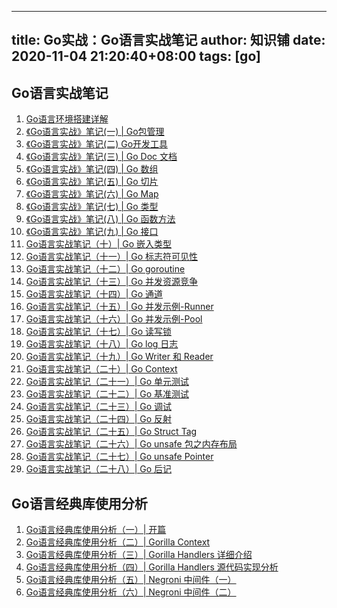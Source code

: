 
---
title: Go实战：Go语言实战笔记
author: 知识铺
date: 2020-11-04 21:20:40+08:00
tags: [go]
---
## [](#go语言实战笔记)Go语言实战笔记

1.  [Go语言环境搭建详解](https://zshipu.com/t?url=http://www.flysnow.org/2017/01/05/install-golang.html)
2.  [《Go语言实战》笔记(一) | Go包管理](https://zshipu.com/t?url=http://www.flysnow.org/2017/03/04/go-in-action-go-package.html)
3.  [《Go语言实战》笔记(二) Go开发工具](https://zshipu.com/t?url=http://www.flysnow.org/2017/03/08/go-in-action-go-tools.html)
4.  [《Go语言实战》笔记(三) | Go Doc 文档](https://zshipu.com/t?url=http://www.flysnow.org/2017/03/09/go-in-action-go-doc.html)
5.  [《Go语言实战》笔记(四) | Go 数组](https://zshipu.com/t?url=http://www.flysnow.org/2017/03/13/go-in-action-go-array.html)
6.  [《Go语言实战》笔记(五) | Go 切片](https://zshipu.com/t?url=http://www.flysnow.org/2017/03/14/go-in-action-go-slice.html)
7.  [《Go语言实战》笔记(六) | Go Map](https://zshipu.com/t?url=http://www.flysnow.org/2017/03/23/go-in-action-go-map.html)
8.  [《Go语言实战》笔记(七) | Go 类型](https://zshipu.com/t?url=http://www.flysnow.org/2017/03/26/go-in-action-go-type.html)
9.  [《Go语言实战》笔记(八) | Go 函数方法](https://zshipu.com/t?url=http://www.flysnow.org/2017/03/31/go-in-action-go-method.html)
10.  [《Go语言实战》笔记(九) | Go 接口](https://zshipu.com/t?url=http://www.flysnow.org/2017/04/03/go-in-action-go-interface.html)
11.  [Go语言实战笔记（十）| Go 嵌入类型](https://zshipu.com/t?url=http://www.flysnow.org/2017/04/06/go-in-action-go-embedded-type.html)
12.  [Go语言实战笔记（十一）| Go 标志符可见性](https://zshipu.com/t?url=http://www.flysnow.org/2017/04/08/go-in-action-go-identifier-export.html)
13.  [Go语言实战笔记（十二）| Go goroutine](https://zshipu.com/t?url=http://www.flysnow.org/2017/04/11/go-in-action-go-goroutine.html)
14.  [Go语言实战笔记（十三）| Go 并发资源竞争](https://zshipu.com/t?url=http://www.flysnow.org/2017/04/15/go-in-action-go-concurrent-resource.html)
15.  [Go语言实战笔记（十四）| Go 通道](https://zshipu.com/t?url=http://www.flysnow.org/2017/04/17/go-in-action-go-channel.html)
16.  [Go语言实战笔记（十五）| Go 并发示例-Runner](https://zshipu.com/t?url=http://www.flysnow.org/2017/04/29/go-in-action-go-runner.html)
17.  [Go语言实战笔记（十六）| Go 并发示例-Pool](https://zshipu.com/t?url=http://www.flysnow.org/2017/05/01/go-in-action-go-pool.html)
18.  [Go语言实战笔记（十七）| Go 读写锁](https://zshipu.com/t?url=http://www.flysnow.org/2017/05/03/go-in-action-go-read-write-lock.html)
19.  [Go语言实战笔记（十八）| Go log 日志](https://zshipu.com/t?url=http://www.flysnow.org/2017/05/06/go-in-action-go-log.html)
20.  [Go语言实战笔记（十九）| Go Writer 和 Reader](https://zshipu.com/t?url=http://www.flysnow.org/2017/05/08/go-in-action-go-reader-writer.html)
21.  [Go语言实战笔记（二十）| Go Context](https://zshipu.com/t?url=http://www.flysnow.org/2017/05/12/go-in-action-go-context.html)
22.  [Go语言实战笔记（二十一）| Go 单元测试](https://zshipu.com/t?url=http://www.flysnow.org/2017/05/16/go-in-action-go-unit-test.html)
23.  [Go语言实战笔记（二十二）| Go 基准测试](https://zshipu.com/t?url=http://www.flysnow.org/2017/05/21/go-in-action-go-benchmark-test.html)
24.  [Go语言实战笔记（二十三）| Go 调试](https://zshipu.com/t?url=http://www.flysnow.org/2017/06/07/go-in-action-go-debug.html)
25.  [Go语言实战笔记（二十四）| Go 反射](https://zshipu.com/t?url=http://www.flysnow.org/2017/06/13/go-in-action-go-reflect.html)
26.  [Go语言实战笔记（二十五）| Go Struct Tag](https://zshipu.com/t?url=http://www.flysnow.org/2017/06/25/go-in-action-struct-tag.html)
27.  [Go语言实战笔记（二十六）| Go unsafe 包之内存布局](https://zshipu.com/t?url=http://www.flysnow.org/2017/07/02/go-in-action-unsafe-memory-layout.html)
28.  [Go语言实战笔记（二十七）| Go unsafe Pointer](https://zshipu.com/t?url=http://www.flysnow.org/2017/07/06/go-in-action-unsafe-pointer.html)
29.  [Go语言实战笔记（二十八）| Go 后记](https://zshipu.com/t?url=http://www.flysnow.org/2017/07/19/go-in-action-postscript.html)

## [](#go语言经典库使用分析)Go语言经典库使用分析

1.  [Go语言经典库使用分析（一）| 开篇](https://zshipu.com/t?url=http://www.flysnow.org/2017/07/26/go-classic-libs-start.html)
2.  [Go语言经典库使用分析（二）| Gorilla Context](https://zshipu.com/t?url=http://www.flysnow.org/2017/07/29/go-classic-libs-gorilla-context.html)
3.  [Go语言经典库使用分析（三）| Gorilla Handlers 详细介绍](https://zshipu.com/t?url=http://www.flysnow.org/2017/08/06/go-classic-libs-gorilla-handlers-guide.html)
4.  [Go语言经典库使用分析（四）| Gorilla Handlers 源代码实现分析](https://zshipu.com/t?url=http://www.flysnow.org/2017/08/12/go-classic-libs-gorilla-handlers-sources.html)
5.  [Go语言经典库使用分析（五）| Negroni 中间件（一）](https://zshipu.com/t?url=http://www.flysnow.org/2017/08/20/go-classic-libs-negroni-one.html)
6.  [Go语言经典库使用分析（六）| Negroni 中间件（二）](https://zshipu.com/t?url=http://www.flysnow.org/2017/09/02/go-classic-libs-negroni-two.html)
